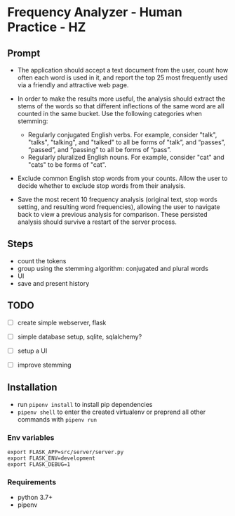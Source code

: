 # Frequency Analyzer - Human Practice - HZ

## Prompt
- The application should accept a text document from the user, count how often each word is used in it, and report the top 25 most frequently used via a friendly and attractive web page.
- In order to make the results more useful, the analysis should extract the stems of the words so that different inflections of the same word are all counted in the same bucket. Use the following categories when stemming:
  - Regularly conjugated English verbs. For example, consider "talk", "talks", "talking", and "talked" to all be forms of "talk”, and “passes”, “passed”, and “passing” to all be forms of “pass”.
  - Regularly pluralized English nouns. For example, consider "cat" and "cats" to be forms of "cat".

- Exclude common English stop words from your counts. Allow the user to decide whether to exclude stop words from their analysis.
- Save the most recent 10 frequency analysis (original text, stop words setting, and resulting word frequencies), allowing the user to navigate back to view a previous analysis for comparison.
These persisted analysis should survive a restart of the server process.


## Steps
- count the tokens
- group using the stemming algorithm: conjugated and plural words
- UI
- save and present history

## TODO
- [ ] create simple webserver, flask
- [ ] simple database setup, sqlite, sqlalchemy?
- [ ] setup a UI
- [ ] improve stemming


## Installation
- run `pipenv install` to install pip dependencies
- `pipenv shell` to enter the created virtualenv or preprend all other commands with `pipenv run`

### Env variables
```
export FLASK_APP=src/server/server.py
export FLASK_ENV=development
export FLASK_DEBUG=1
```

### Requirements
- python 3.7+
- pipenv
